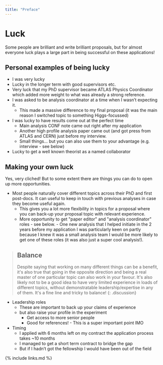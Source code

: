 ```yaml
---
title: "Preface"
---
```


# Luck

Some people are brilliant and write brilliant proposals, but for almost everyone luck plays a large part in being successful on these applications!

## Personal examples of being lucky
- I was very lucky
- Lucky in the longer term with good supervisors etc.
- Very luck that my PhD supervisor became ATLAS Physics Coordinator which added more weight to what was already a strong reference.
- I was asked to be analysis coordinator at a time when I wasn’t expecting it.
	- This made a massive difference to my final proposal (it was the main reason I switched topic to something Higgs-focussed)
- I was lucky to have results come out at the perfect time
	- Main analysis CONF note came out right after my application 
	- Another high profile analysis paper came out (and got press from ATLAS and CERN) just before my interview.
	- Small things… but you can also use them to your advantage (e.g. interview - see below)
- Lucky to get a well known theorist as a named collaborator

## Making your own luck

Yes, very cliched! But to some extent there are things you can do to open up more opportunities.

- Most people naturally cover different topics across their PhD and first post-docs. It can useful to keep in touch with previous analyses in case they become useful again.
	- This gives you a lot more flexibility in topics for a proposal where you can back-up your proposal topic with relevant experience.
	- More opportunity to get "paper editor" and "analysis coordinator" roles - see below.
	        - One new analysis that I helped initiate in the 2 years before my application I was particularly keen on partly because I knew it was a small analysis team I would be more likely to get one of these roles (it was also just a super cool analysis!).

> ## Balance
>
> Despite saying that working on many different things can be a benefit, it's also true that going in the opposite direction and being a real master of one particular topic can also work in your favour. It's also likely not to be a good idea to have very limited experience in loads of different topics, without demonstratable leadership/expertise in any of them. It's a fine line and tricky to balance! 
{: .discussion}

- Leadership roles
	- These are important to back up your claims of experience 
	- but also raise your profile in the experiment 
		- Get access to more senior people 
		- Good for references! - This is a super important point IMO
- Timing
	- I applied with 6 months left on my contract the application process takes ~10 months
	- I managed to get a short term contract to bridge the gap
	- But if I hadn’t got the fellowship I would have been out of the field 


{% include links.md %}

